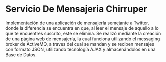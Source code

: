 # Servicio De Mensajeria Chirruper
Implementación de una aplicación de mensajería semejante a Twitter, donde la diferencia se encuentra en que, al leer el mensaje de aquello a lo que te encuentres suscrito, este se elimina. 
Se realizó mediante la creación de una página web de mensajería, la cual funciona utilizando el messaging broker de ActiveMQ, a traves del cual se mandan y se reciben mensajes con formato JSON, utilizando tecnología AJAX y almacenándolos en una Base de Datos.
